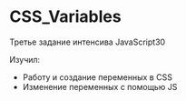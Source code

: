 # CSS_Variables
Третье задание интенсива JavaScript30

Изучил:
- Работу и создание переменных в CSS
- Изменение переменных с помощью JS
